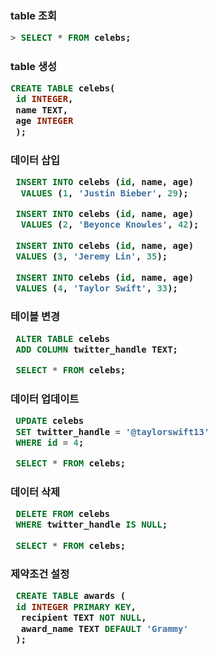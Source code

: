 <h3> table 조회

```sql
> SELECT * FROM celebs;
```

<h3> table 생성

```sql
CREATE TABLE celebs(
 id INTEGER,
 name TEXT,
 age INTEGER
 );
 ```


<h3> 데이터 삽입

```sql
 INSERT INTO celebs (id, name, age)
  VALUES (1, 'Justin Bieber', 29);

 INSERT INTO celebs (id, name, age)
  VALUES (2, 'Beyonce Knowles', 42);

 INSERT INTO celebs (id, name, age)
 VALUES (3, 'Jeremy Lin', 35);

 INSERT INTO celebs (id, name, age)
 VALUES (4, 'Taylor Swift', 33);
```


<h3> 테이블 변경

```sql
 ALTER TABLE celebs
 ADD COLUMN twitter_handle TEXT;

 SELECT * FROM celebs;
 ```


<h3> 데이터 업데이트

```sql
 UPDATE celebs
 SET twitter_handle = '@taylorswift13'
 WHERE id = 4;

 SELECT * FROM celebs;
```


<h3> 데이터 삭제

```sql
 DELETE FROM celebs
 WHERE twitter_handle IS NULL;

 SELECT * FROM celebs;
 ```


<h3> 제약조건 설정

```sql
 CREATE TABLE awards (
 id INTEGER PRIMARY KEY,
  recipient TEXT NOT NULL,
  award_name TEXT DEFAULT 'Grammy'
 );